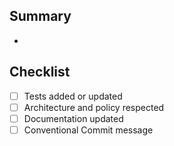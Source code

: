 ## Summary
- 

## Checklist
- [ ] Tests added or updated
- [ ] Architecture and policy respected
- [ ] Documentation updated
- [ ] Conventional Commit message
